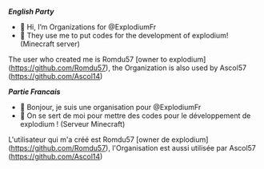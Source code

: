 ___English Party___

- 👋 Hi, I’m Organizations for @ExplodiumFr
- 👀 They use me to put codes for the development of explodium! (Minecraft server)

The user who created me is Romdu57 [owner to explodium] (https://github.com/Romdu57), the Organization is also used by Ascol57 (https://github.com/Ascol14)

___Partie Francais___

- 👋 Bonjour, je suis une organisation pour @ExplodiumFr
- 👀 On se sert de moi pour mettre des codes pour le développement de explodium ! (Serveur Minecraft)

L'utilisateur qui m'a créé est Romdu57 [owner de explodium] (https://github.com/Romdu57), l'Organisation est aussi utilisée par Ascol57 (https://github.com/Ascol14)

